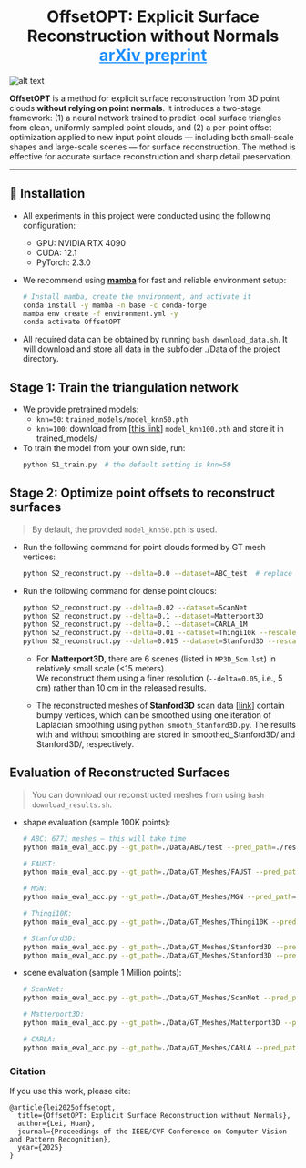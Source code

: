 # <center>OffsetOPT: Explicit Surface Reconstruction without Normals [<a href="https://arxiv.org/abs/2503.15763" style="color:#1e90ff;">arXiv preprint</a>](https://arxiv.org/abs/2503.15763)</center>


![alt text](Method.png)

**OffsetOPT** is a method for explicit surface reconstruction from 3D point clouds **without relying on point normals**.  It introduces a two-stage framework:  (1) a neural network trained to predict local surface triangles from clean, uniformly sampled point clouds, and  (2) a per-point offset optimization applied to new input point clouds — including both small-scale shapes and large-scale scenes — for surface reconstruction.  The method is effective for accurate surface reconstruction and sharp detail preservation.

---

## 🔧 Installation
- All experiments in this project were conducted using the following configuration:
  - GPU: NVIDIA RTX 4090  
  - CUDA: 12.1  
  - PyTorch: 2.3.0

- We recommend using [**mamba**](https://mamba.readthedocs.io/en/latest/) for fast and reliable environment setup:

  ```bash
  # Install mamba, create the environment, and activate it
  conda install -y mamba -n base -c conda-forge
  mamba env create -f environment.yml -y
  conda activate OffsetOPT 
  ```
- All required data can be obtained by running `bash download_data.sh`.
  It will download and store all data in the subfolder ./Data of the project directory.

## **Stage 1: Train the triangulation network**
  - We provide pretrained models:
    - `knn=50`: `trained_models/model_knn50.pth`
    - `knn=100`: download from [[this link](https://drive.google.com/file/d/10eNzt_y-9BreS2JGZVRdVJI3q8io6AN-/view?usp=drive_link)] `model_knn100.pth` and store it in trained_models/
  - To train the model from your own side, run:
    ```bash
    python S1_train.py  # the default setting is knn=50
    ```

## **Stage 2: Optimize point offsets to reconstruct surfaces**
> By default, the provided `model_knn50.pth` is used.
  - Run the following command for point clouds formed by GT mesh vertices:
    ```bash
    python S2_reconstruct.py --delta=0.0 --dataset=ABC_test  # replace 'ABC_test' with `FAUST`, or `MGN` for the respective datasets
    ```

  - Run the following command for dense point clouds:
    ```bash
    python S2_reconstruct.py --delta=0.02 --dataset=ScanNet
    python S2_reconstruct.py --delta=0.1 --dataset=Matterport3D
    python S2_reconstruct.py --delta=0.1 --dataset=CARLA_1M
    python S2_reconstruct.py --delta=0.01 --dataset=Thingi10k --rescale_delta
    python S2_reconstruct.py --delta=0.015 --dataset=Stanford3D --rescale_delta
    ```
    - For **Matterport3D**, there are 6 scenes (listed in `MP3D_5cm.lst`) in relatively small scale (<15 meters).  
      We reconstruct them using a finer resolution (`--delta=0.05`, i.e., 5 cm) rather than 10 cm in the released results.

    - The reconstructed meshes of **Stanford3D** scan data [[link](https://graphics.stanford.edu/data/3Dscanrep/)] contain bumpy vertices, which can be smoothed using one iteration of Laplacian smoothing using `python smooth_Stanford3D.py`.  The results with and without smoothing are stored in smoothed_Stanford3D/ and Stanford3D/, respectively.


## **Evaluation of Reconstructed Surfaces**
> You can download our reconstructed meshes from using `bash download_results.sh`.
  - shape evaluation (sample 100K points): 
    ```bash
    # ABC: 6771 meshes — this will take time
    python main_eval_acc.py --gt_path=./Data/ABC/test --pred_path=./results/ABC_test

    # FAUST:
    python main_eval_acc.py --gt_path=./Data/GT_Meshes/FAUST --pred_path=./results/FAUST

    # MGN:
    python main_eval_acc.py --gt_path=./Data/GT_Meshes/MGN --pred_path=./results/MGN

    # Thingi10K:
    python main_eval_acc.py --gt_path=./Data/GT_Meshes/Thingi10K --pred_path=./results/Thingi10K

    # Stanford3D:
    python main_eval_acc.py --gt_path=./Data/GT_Meshes/Stanford3D --pred_path=./results/Stanford3D
    python main_eval_acc.py --gt_path=./Data/GT_Meshes/Stanford3D --pred_path=./results/smoothed_Stanford3D
    ```

  - scene evaluation (sample 1 Million points): 
    ```bash
    # ScanNet:
    python main_eval_acc.py --gt_path=./Data/GT_Meshes/ScanNet --pred_path=./results/ScanNet --sample_num=1000000 

    # Matterport3D:
    python main_eval_acc.py --gt_path=./Data/GT_Meshes/Matterport3D --pred_path=./results/Matterport3D --sample_num=1000000 

    # CARLA:
    python main_eval_acc.py --gt_path=./Data/GT_Meshes/CARLA --pred_path=./results/CARLA_1M --sample_num=1000000 
    ```


### Citation
If you use this work, please cite:
```
@article{lei2025offsetopt,
  title={OffsetOPT: Explicit Surface Reconstruction without Normals},
  author={Lei, Huan},
  journal={Proceedings of the IEEE/CVF Conference on Computer Vision and Pattern Recognition},
  year={2025}
}
```